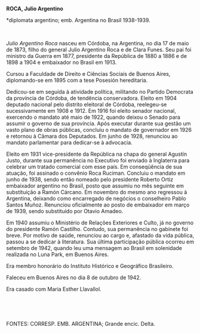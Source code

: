 **ROCA, Julio Argentino**

\*diplomata argentino; emb. Argentina no Brasil 1938-1939.

 

*Julio Argentino Roca* nasceu em Córdoba, na Argentina, no dia 17 de
maio de 1873, filho do general Julio Argentino Roca e de Clara Funes.
Seu pai foi ministro da Guerra em 1877, presidente da República de 1880
a 1886 e de 1898 a 1904 e embaixador no Brasil em 1913.

Cursou a Faculdade de Direito e Ciências Sociais de Buenos Aires,
diplomando-se em 1895 com a tese Posesión hereditaria.

Dedicou-se em seguida à atividade política, militando no Partido
Democrata da província de Córdoba, de tendência conservadora. Eleito em
1904 deputado nacional pelo distrito eleitoral de Córdoba, reelegeu-se
sucessivamente em 1908 e 1912. Em 1916 foi eleito senador nacional,
exercendo o mandato até maio de 1922, quando deixou o Senado para
assumir o governo de sua província. Após executar durante sua gestão um
vasto plano de obras públicas, concluiu o mandato de governador em 1926
e retornou à Câmara dos Deputados. Em junho de 1928, renunciou ao
mandato parlamentar para dedicar-se à advocacia.

Eleito em 1931 vice-presidente da República na chapa do general Agustín
Justo, durante sua permanência no Executivo foi enviado à Inglaterra
para celebrar um tratado comercial com esse país. Em conseqüência de sua
atuação, foi assinado o convênio Roca Ruciman. Concluiu o mandato em
junho de 1938, sendo então nomeado pelo presidente Roberto Ortiz
embaixador argentino no Brasil, posto que assumiu no mês seguinte em
substituição a Ramón Cárcano. Em novembro do mesmo ano regressou à
Argentina, deixando como encarregado de negócios o conselheiro Pablo
Santos Muñoz. Renunciou oficialmente ao posto de embaixador em março de
1939, sendo substituído por Otavio Amadeo.

Em 1940 assumiu o Ministério de Relações Exteriores e Culto, já no
governo do presidente Ramón Castilho. Contudo, sua permanência no
gabinete foi breve. Por motivo de saúde, renunciou ao cargo e, afastado
da vida pública, passou a se dedicar à literatura. Sua última
participação pública ocorreu em setembro de 1942, quando leu uma
mensagem ao Brasil em solenidade realizada no Luna Park, em Buenos
Aires.

Era membro honorário do Instituto Histórico e Geográfico Brasileiro.

Faleceu em Buenos Aires no dia 8 de outubro de 1942.

Era casado com Maria Esther Llavallol.

 

 

FONTES: CORRESP. EMB. ARGENTINA; Grande encic. Delta.

 
